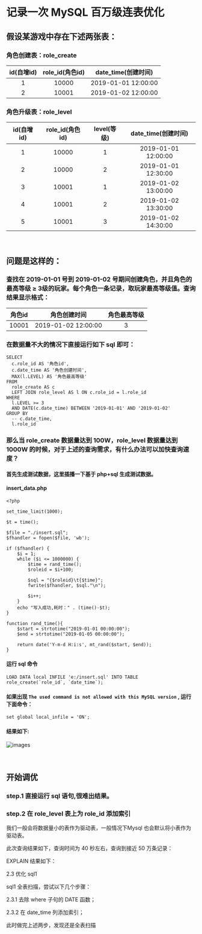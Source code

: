 # 记录一次 MySQL 百万级连表优化​

## 假设某游戏中存在下述两张表：

### 角色创建表：role_create

| id(自增id) | role_id(角色id) | date_time(创建时间) |
| :-------: | :-------------: | :----------------: |
| 1 | 10000 | 2019-01-01 12:00:00 |
| 2 | 10001 | 2019-01-02 12:00:00 |

### 角色升级表：role_level

| id(自增id) | role_id(角色id) | level(等级) | date_time(创建时间) |
| :-------: | :-------------: | :--------: | :---: |
| 1 | 10000 | 1 | 2019-01-01 12:00:00 |
| 2 | 10000 | 2 | 2019-01-01 12:30:00 |
| 3 | 10001 | 1 | 2019-01-02 13:00:00 |
| 4 | 10001 | 2 | 2019-01-02 13:30:00 |
| 5 | 10001 | 3 | 2019-01-02 14:30:00 |

&emsp;

## 问题是这样的：
### 查找在 2019-01-01 号到 2019-01-02 号期间创建角色，并且角色的最高等级 ≥ 3级的玩家。每个角色一条记录，取玩家最高等级值。查询结果显示格式：

| 角色id | 角色创建时间 | 角色最高等级
| :---: | :---: | :---: |
| 10001 | 2019-01-02 12:00:00 | 3

### 在数据量不大的情况下直接运行如下 sql 即可：
```
SELECT 
  c.role_id AS '角色id',
  c.date_time AS '角色创建时间',
  MAX(l.LEVEL) AS '角色最高等级'
FROM
  role_create AS c
  LEFT JOIN role_level AS l ON c.role_id = l.role_id
WHERE
  l.LEVEL >= 3
  AND DATE(c.date_time) BETWEEN '2019-01-01' AND '2019-01-02'
GROUP BY
  -- c.date_time,
  l.role_id
```

### 那么当 role_create 数据量达到 100W，role_level 数据量达到 1000W 的时候，对于上述的查询需求，有什么办法可以加快查询速度？

#### 首先生成测试数据，这里插播一下基于 php+sql 生成测试数据。
#### insert_data.php
```
<?php

set_time_limit(1000);

$t = time();

$file = "./insert.sql";
$fhandler = fopen($file, 'wb');

if ($fhandler) {
	$i = 1;
	while ($i <= 1000000) {
		$time = rand_time();
		$roleid = $i+100;

		$sql = "{$roleid}\t{$time}";
    	fwrite($fhandler, $sql."\n");

		$i++;
	}
	echo "写入成功,耗时：" . (time()-$t);
}

function rand_time(){
	$start = strtotime("2019-01-01 00:00:00");
	$end = strtotime("2019-01-05 00:00:00");

	return date('Y-m-d H:i:s', mt_rand($start, $end));
}
```
#### 运行 sql 命令
```
LOAD DATA local INFILE 'e:/insert.sql' INTO TABLE role_create(`role_id`, `date_time`);
```
#### 如果出现 `The used command is not allowed with this MySQL version` , 运行下面命令：
```
set global local_infile = 'ON';
```
#### 结果如下:
![images](https://github.com/TomatoZ7/notes-of-tz/blob/master/images/sql_optimize_count.jpg)

&emsp;

## 开始调优
### step.1 直接运行 sql 语句,很难出结果。

### step.2 在 role_level 表上为 role_id 添加索引
我们一般会将数据量小的表作为驱动表，一般情况下Mysql 也会默认将小表作为驱动表。

此次查询结果如下，查询时间为 40 秒左右，查询到接近 50 万条记录：



EXPLAIN 结果如下：


2.3 优化 sql1

sql1 全表扫描，尝试以下几个步骤：

2.3.1 去除 where 子句的 DATE 函数；

2.3.2 在 date_time 列添加索引；


此时做完上述两步，发现还是全表扫描